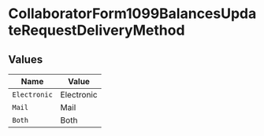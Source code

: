 # CollaboratorForm1099BalancesUpdateRequestDeliveryMethod


## Values

| Name         | Value        |
| ------------ | ------------ |
| `Electronic` | Electronic   |
| `Mail`       | Mail         |
| `Both`       | Both         |